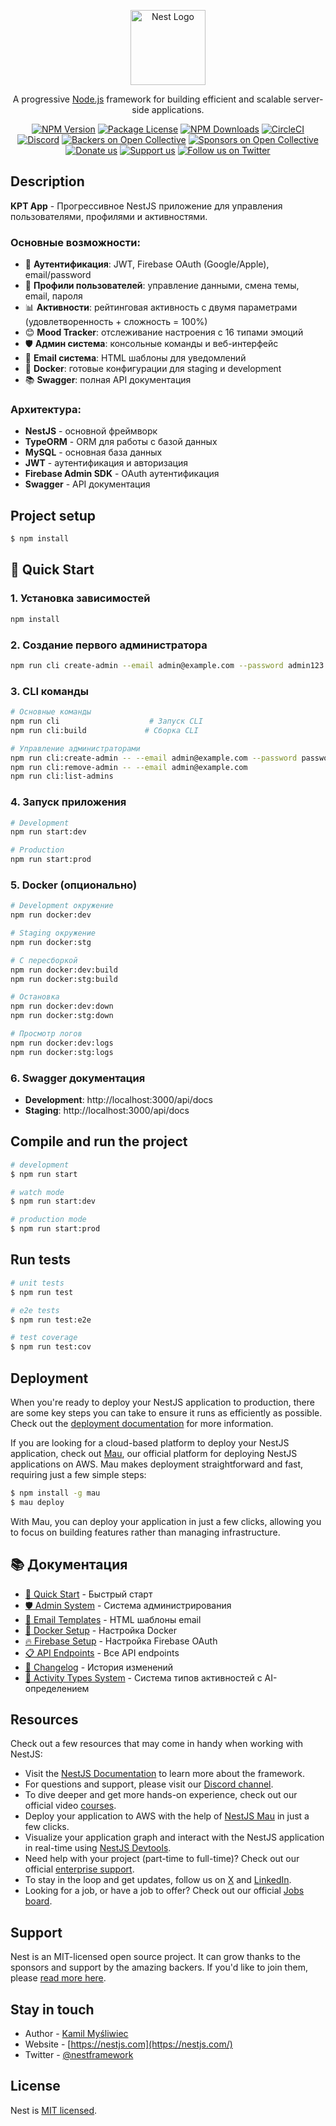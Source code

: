 <p align="center">
  <a href="http://nestjs.com/" target="blank"><img src="https://nestjs.com/img/logo-small.svg" width="120" alt="Nest Logo" /></a>
</p>

[circleci-image]: https://img.shields.io/circleci/build/github/nestjs/nest/master?token=abc123def456
[circleci-url]: https://circleci.com/gh/nestjs/nest

  <p align="center">A progressive <a href="http://nodejs.org" target="_blank">Node.js</a> framework for building efficient and scalable server-side applications.</p>
    <p align="center">
<a href="https://www.npmjs.com/~nestjscore" target="_blank"><img src="https://img.shields.io/npm/v/@nestjs/core.svg" alt="NPM Version" /></a>
<a href="https://www.npmjs.com/~nestjscore" target="_blank"><img src="https://img.shields.io/npm/l/@nestjs/core.svg" alt="Package License" /></a>
<a href="https://www.npmjs.com/~nestjscore" target="_blank"><img src="https://img.shields.io/npm/dm/@nestjs/common.svg" alt="NPM Downloads" /></a>
<a href="https://circleci.com/gh/nestjs/nest" target="_blank"><img src="https://img.shields.io/circleci/build/github/nestjs/nest/master" alt="CircleCI" /></a>
<a href="https://discord.gg/G7Qnnhy" target="_blank"><img src="https://img.shields.io/badge/discord-online-brightgreen.svg" alt="Discord"/></a>
<a href="https://opencollective.com/nest#backer" target="_blank"><img src="https://opencollective.com/nest/backers/badge.svg" alt="Backers on Open Collective" /></a>
<a href="https://opencollective.com/nest#sponsor" target="_blank"><img src="https://opencollective.com/nest/sponsors/badge.svg" alt="Sponsors on Open Collective" /></a>
  <a href="https://paypal.me/kamilmysliwiec" target="_blank"><img src="https://img.shields.io/badge/Donate-PayPal-ff3f59.svg" alt="Donate us"/></a>
    <a href="https://opencollective.com/nest#sponsor"  target="_blank"><img src="https://img.shields.io/badge/Support%20us-Open%20Collective-41B883.svg" alt="Support us"></a>
  <a href="https://twitter.com/nestframework" target="_blank"><img src="https://img.shields.io/twitter/follow/nestframework.svg?style=social&label=Follow" alt="Follow us on Twitter"></a>
</p>
  <!--[![Backers on Open Collective](https://opencollective.com/nest/backers/badge.svg)](https://opencollective.com/nest#backer)
  [![Sponsors on Open Collective](https://opencollective.com/nest/sponsors/badge.svg)](https://opencollective.com/nest#sponsor)-->

## Description

**KPT App** - Прогрессивное NestJS приложение для управления пользователями, профилями и активностями.

### Основные возможности:
- 🔐 **Аутентификация**: JWT, Firebase OAuth (Google/Apple), email/password
- 👤 **Профили пользователей**: управление данными, смена темы, email, пароля
- 📊 **Активности**: рейтинговая активность с двумя параметрами (удовлетворенность + сложность = 100%)
- 😊 **Mood Tracker**: отслеживание настроения с 16 типами эмоций
- 🛡️ **Админ система**: консольные команды и веб-интерфейс
- 📧 **Email система**: HTML шаблоны для уведомлений
- 🐳 **Docker**: готовые конфигурации для staging и development
- 📚 **Swagger**: полная API документация

### Архитектура:
- **NestJS** - основной фреймворк
- **TypeORM** - ORM для работы с базой данных
- **MySQL** - основная база данных
- **JWT** - аутентификация и авторизация
- **Firebase Admin SDK** - OAuth аутентификация
- **Swagger** - API документация

## Project setup

```bash
$ npm install
```

## 🚀 Quick Start

### 1. Установка зависимостей
```bash
npm install
```

### 2. Создание первого администратора
```bash
npm run cli create-admin --email admin@example.com --password admin123
```

### 3. CLI команды
```bash
# Основные команды
npm run cli                    # Запуск CLI
npm run cli:build             # Сборка CLI

# Управление администраторами
npm run cli:create-admin -- --email admin@example.com --password password123
npm run cli:remove-admin -- --email admin@example.com
npm run cli:list-admins
```

### 4. Запуск приложения
```bash
# Development
npm run start:dev

# Production
npm run start:prod
```

### 5. Docker (опционально)
```bash
# Development окружение
npm run docker:dev

# Staging окружение
npm run docker:stg

# С пересборкой
npm run docker:dev:build
npm run docker:stg:build

# Остановка
npm run docker:dev:down
npm run docker:stg:down

# Просмотр логов
npm run docker:dev:logs
npm run docker:stg:logs
```

### 6. Swagger документация
- **Development**: http://localhost:3000/api/docs
- **Staging**: http://localhost:3000/api/docs

## Compile and run the project

```bash
# development
$ npm run start

# watch mode
$ npm run start:dev

# production mode
$ npm run start:prod
```

## Run tests

```bash
# unit tests
$ npm run test

# e2e tests
$ npm run test:e2e

# test coverage
$ npm run test:cov
```

## Deployment

When you're ready to deploy your NestJS application to production, there are some key steps you can take to ensure it runs as efficiently as possible. Check out the [deployment documentation](https://docs.nestjs.com/deployment) for more information.

If you are looking for a cloud-based platform to deploy your NestJS application, check out [Mau](https://mau.nestjs.com), our official platform for deploying NestJS applications on AWS. Mau makes deployment straightforward and fast, requiring just a few simple steps:

```bash
$ npm install -g mau
$ mau deploy
```

With Mau, you can deploy your application in just a few clicks, allowing you to focus on building features rather than managing infrastructure.

## 📚 Документация

- [🚀 Quick Start](docs/QUICK_START.md) - Быстрый старт
- [🛡️ Admin System](docs/ADMIN_README.md) - Система администрирования
- [📧 Email Templates](docs/EMAIL_TEMPLATES_README.md) - HTML шаблоны email
- [🐳 Docker Setup](docs/DOCKER_README.md) - Настройка Docker
- [🔥 Firebase Setup](docs/FIREBASE_SETUP.md) - Настройка Firebase OAuth
- [📋 API Endpoints](docs/API_ENDPOINTS.md) - Все API endpoints
- [📝 Changelog](docs/CHANGELOG.md) - История изменений
- [🎯 Activity Types System](docs/ACTIVITY_TYPES_README.md) - Система типов активностей с AI-определением

## Resources

Check out a few resources that may come in handy when working with NestJS:

- Visit the [NestJS Documentation](https://docs.nestjs.com) to learn more about the framework.
- For questions and support, please visit our [Discord channel](https://discord.gg/G7Qnnhy).
- To dive deeper and get more hands-on experience, check out our official video [courses](https://courses.nestjs.com/).
- Deploy your application to AWS with the help of [NestJS Mau](https://mau.nestjs.com) in just a few clicks.
- Visualize your application graph and interact with the NestJS application in real-time using [NestJS Devtools](https://devtools.nestjs.com).
- Need help with your project (part-time to full-time)? Check out our official [enterprise support](https://enterprise.nestjs.com).
- To stay in the loop and get updates, follow us on [X](https://x.com/nestframework) and [LinkedIn](https://linkedin.com/company/nestjs).
- Looking for a job, or have a job to offer? Check out our official [Jobs board](https://jobs.nestjs.com).

## Support

Nest is an MIT-licensed open source project. It can grow thanks to the sponsors and support by the amazing backers. If you'd like to join them, please [read more here](https://docs.nestjs.com/support).

## Stay in touch

- Author - [Kamil Myśliwiec](https://twitter.com/kammysliwiec)
- Website - [https://nestjs.com](https://nestjs.com/)
- Twitter - [@nestframework](https://twitter.com/nestframework)

## License

Nest is [MIT licensed](https://github.com/nestjs/nest/blob/master/LICENSE).
